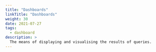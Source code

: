 ```yaml
---
title: "Dashboards"
linkTitle: "Dashboards"
weight: 30
date: 2021-07-27
tags:
  - dashboard
description: >
  The means of displaying and visualising the results of queries.
---
```


